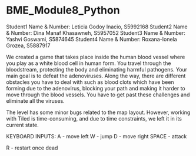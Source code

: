 # BME_Module8_Python

Student1 Name & Number: Leticia Godoy Inacio, S5992168
Student2 Name & Number: Dina Manaf Khasawneh, S5957052
Student3 Name & Number: Yashvi Goswami, S5874645
Student4 Name & Number: Roxana-Ionela Grozea, S5887917

We created a game that takes place inside the human blood vessel where you play as a white blood cell in human form. 
You travel through the bloodstream, protecting the body and eliminating harmful pathogens.
Your main goal is to defeat the adenoviruses. Along the way, there are different obstacles you have to deal with such
as blood clots which have been forming due to the adenovirus, blocking your path and making it harder to move through
the blood vessels. You have to get past these challenges and eliminate all the viruses.

The level has some minor bugs related to the map layout. However, working with Tiled is time-consuming,
and due to time constraints, we left it in its current state.



KEYBOARD INPUTS:
A - move left
W - jump
D - move right
SPACE - attack

R - restart once dead
